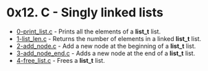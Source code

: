 # 0x12. C - Singly linked lists

- [0-print_list.c](https://github.com/CharlesMariga/alx-low_level_programming/blob/main/0x12-singly_linked_lists/0-print_list.c) - Prints all the elements of a **list_t** list.
- [1-list_len.c](https://github.com/CharlesMariga/alx-low_level_programming/blob/main/0x12-singly_linked_lists/1-list_len.c) - Returns the number of elements in a linked **list_t** list.
- [2-add_node.c](https://github.com/CharlesMariga/alx-low_level_programming/blob/main/0x12-singly_linked_lists/2-add_node.c) - Add a new node at the beginning of a **list_t** list.
- [3-add_node_end.c](https://github.com/CharlesMariga/alx-low_level_programming/blob/main/0x12-singly_linked_lists/3-add_node_end.c) - Adds a new node at the end of a **list_t** list.
- [4-free_list.c]() - Frees a **list_t** list.
